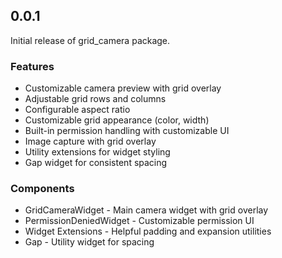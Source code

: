 ## 0.0.1

Initial release of grid_camera package.

### Features

- Customizable camera preview with grid overlay
- Adjustable grid rows and columns
- Configurable aspect ratio
- Customizable grid appearance (color, width)
- Built-in permission handling with customizable UI
- Image capture with grid overlay
- Utility extensions for widget styling
- Gap widget for consistent spacing

### Components

- GridCameraWidget - Main camera widget with grid overlay
- PermissionDeniedWidget - Customizable permission UI
- Widget Extensions - Helpful padding and expansion utilities
- Gap - Utility widget for spacing
